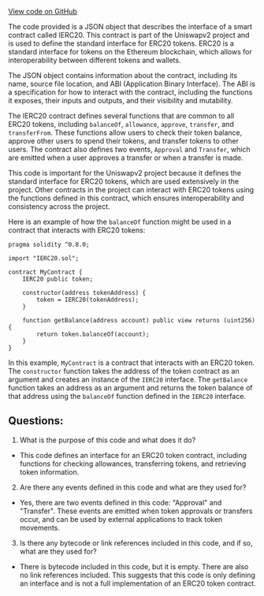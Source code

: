 [View code on GitHub](zoo-labs/zoo/blob/master/contracts/artifacts/src/uniswapv2/interfaces/IERC20.sol/IERC20.json)

The code provided is a JSON object that describes the interface of a smart contract called IERC20. This contract is part of the Uniswapv2 project and is used to define the standard interface for ERC20 tokens. ERC20 is a standard interface for tokens on the Ethereum blockchain, which allows for interoperability between different tokens and wallets. 

The JSON object contains information about the contract, including its name, source file location, and ABI (Application Binary Interface). The ABI is a specification for how to interact with the contract, including the functions it exposes, their inputs and outputs, and their visibility and mutability. 

The IERC20 contract defines several functions that are common to all ERC20 tokens, including `balanceOf`, `allowance`, `approve`, `transfer`, and `transferFrom`. These functions allow users to check their token balance, approve other users to spend their tokens, and transfer tokens to other users. The contract also defines two events, `Approval` and `Transfer`, which are emitted when a user approves a transfer or when a transfer is made. 

This code is important for the Uniswapv2 project because it defines the standard interface for ERC20 tokens, which are used extensively in the project. Other contracts in the project can interact with ERC20 tokens using the functions defined in this contract, which ensures interoperability and consistency across the project. 

Here is an example of how the `balanceOf` function might be used in a contract that interacts with ERC20 tokens:

```
pragma solidity ^0.8.0;

import "IERC20.sol";

contract MyContract {
    IERC20 public token;

    constructor(address tokenAddress) {
        token = IERC20(tokenAddress);
    }

    function getBalance(address account) public view returns (uint256) {
        return token.balanceOf(account);
    }
}
```

In this example, `MyContract` is a contract that interacts with an ERC20 token. The `constructor` function takes the address of the token contract as an argument and creates an instance of the `IERC20` interface. The `getBalance` function takes an address as an argument and returns the token balance of that address using the `balanceOf` function defined in the `IERC20` interface.
## Questions: 
 1. What is the purpose of this code and what does it do?
- This code defines an interface for an ERC20 token contract, including functions for checking allowances, transferring tokens, and retrieving token information.

2. Are there any events defined in this code and what are they used for?
- Yes, there are two events defined in this code: "Approval" and "Transfer". These events are emitted when token approvals or transfers occur, and can be used by external applications to track token movements.

3. Is there any bytecode or link references included in this code, and if so, what are they used for?
- There is bytecode included in this code, but it is empty. There are also no link references included. This suggests that this code is only defining an interface and is not a full implementation of an ERC20 token contract.